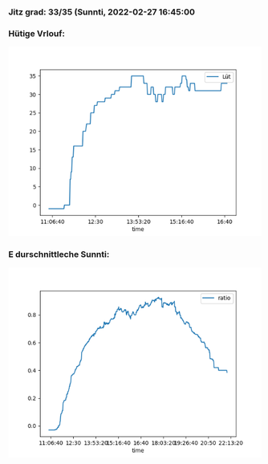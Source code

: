 ### Jitz grad: 33/35 (Sunnti, 2022-02-27 16:45:00

### Hütige Vrlouf:
![Graph](Today.png)

### E durschnittleche Sunnti:
![Graph](Sunnti.png)